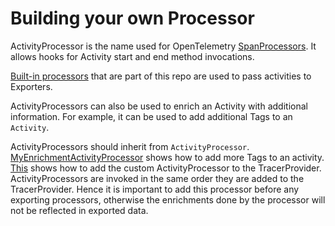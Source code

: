 # Building your own Processor

ActivityProcessor is the name used for OpenTelemetry
[SpanProcessors](https://github.com/open-telemetry/opentelemetry-specification/blob/master/specification/trace/sdk.md#span-processor).
It allows hooks for Activity start and end method invocations.

[Built-in
processors](https://github.com/open-telemetry/opentelemetry-specification/blob/master/specification/trace/sdk.md#built-in-span-processors)
that are part of this repo are used to pass activities to Exporters.

ActivityProcessors can also be used to enrich an Activity with additional
information. For example, it can be used to add additional Tags to an
`Activity`.

ActivityProcessors should inherit from `ActivityProcessor`.
[MyEnrichmentActivityProcessor](.\MyEnrichmentActivityProcessor.cs) shows how to
add more Tags to an activity. [This](.\Program.cs) shows how to add the custom
ActivityProcessor to the TracerProvider. ActivityProcessors are invoked in the
same order they are added to the TracerProvider. Hence it is important to add
this processor before any exporting processors, otherwise the enrichments done
by the processor will not be reflected in exported data.
